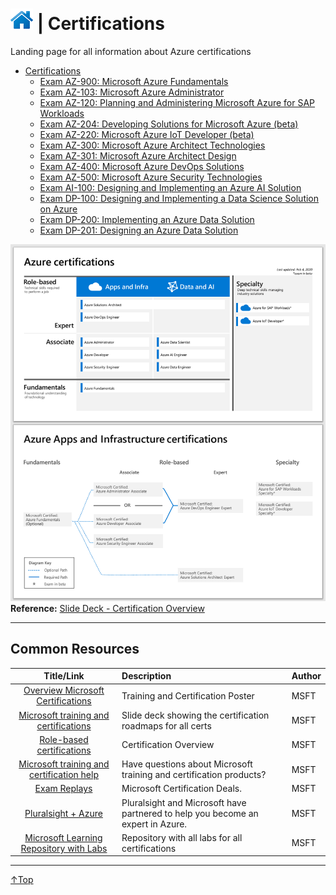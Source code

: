 # [![Home](/img/home.png)](../../README.md "Home") | Certifications 
Landing page for all information about Azure certifications

- [Certifications](certifications.md)
    - [Exam AZ-900: Microsoft Azure Fundamentals](az-900.md)
    - [Exam AZ-103: Microsoft Azure Administrator](az-103.md)
    - [Exam AZ-120: Planning and Administering Microsoft Azure for SAP Workloads](az-120.md)
    - [Exam AZ-204: Developing Solutions for Microsoft Azure (beta)](az-204.md)
    - [Exam AZ-220: Microsoft Azure IoT Developer (beta)](az-220.md)
    - [Exam AZ-300: Microsoft Azure Architect Technologies](az-300.md)
    - [Exam AZ-301: Microsoft Azure Architect Design](az-301.md)
    - [Exam AZ-400: Microsoft Azure DevOps Solutions](az-400.md)
    - [Exam AZ-500: Microsoft Azure Security Technologies](az-500.md)
    - [Exam AI-100: Designing and Implementing an Azure AI Solution](ai-100.md)
    - [Exam DP-100: Designing and Implementing a Data Science Solution on Azure](dp-100.md)
    - [Exam DP-200: Implementing an Azure Data Solution](dp-200.md)
    - [Exam DP-201: Designing an Azure Data Solution](dp-201.md)

![Cert](/img/cert-overview.png)
**Reference:** [Slide Deck - Certification Overview](https://query.prod.cms.rt.microsoft.com/cms/api/am/binary/RWtQJJ) 
___

## Common Resources
|                                                Title/Link                                                 | Description                                                                     | Author |
| :-------------------------------------------------------------------------------------------------------: | :------------------------------------------------------------------------------ | :----- |
|                    [Overview Microsoft Certifications](http://aka.ms/TrainCertPoster)                     | Training and Certification Poster                                               | MSFT   |
| [Microsoft training and certifications](https://query.prod.cms.rt.microsoft.com/cms/api/am/binary/RWtQJJ) | Slide deck showing the certification roadmaps for all certs                     | MSFT   |
|     [Role-based certifications](https://www.microsoft.com/en-us/learning/certification-overview.aspx)     | Certification Overview                                                          | MSFT   |
|  [Microsoft training and certification help](https://docs.microsoft.com/en-us/learn/certifications/help)  | Have questions about Microsoft training and certification products?             | MSFT   |
|                [Exam Replays](https://docs.microsoft.com/en-us/learn/certifications/deals)                | Microsoft Certification Deals.                                                  | MSFT   |
|                [Pluralsight + Azure](https://www.pluralsight.com/partners/microsoft/azure)                | Pluralsight and Microsoft have partnered to help you become an expert in Azure. | MSFT   |
|              [Microsoft Learning Repository with Labs](https://github.com/MicrosoftLearning)              | Repository with all labs for all certifications                                 | MSFT   |
___
 <a href="#top" title="Back to the top.">↑Top</a>
